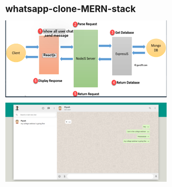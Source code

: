 # whatsapp-clone-MERN-stack

![system design](https://github.com/piygot5/whatsapp-clone-MERN-stack/blob/master/project%20system%20architecture.PNG?raw=true)

![whatsapp clone pic](https://github.com/piygot5/whatsapp-clone-MERN-stack/blob/master/WhatsApp%20clone%20pic.png?raw=true)
